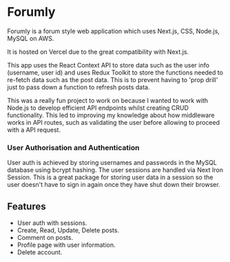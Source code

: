 # Forumly

Forumly is a forum style web application which uses Next.js, CSS, Node.js, MySQL on AWS.

It is hosted on Vercel due to the great compatibility with Next.js.

This app uses the React Context API to store data such as the user info (username, user id) and uses Redux Toolkit to store the functions needed to re-fetch data such as the post data.
This is to prevent having to 'prop drill' just to pass down a function to refresh posts data.

This was a really fun project to work on because I wanted to work with Node.js to develop efficient API endpoints whilst creating CRUD functionality. This led to improving my knowledge about how middleware works in API routes, such as validating the user before allowing to proceed with a API request.

### User Authorisation and Authentication

User auth is achieved by storing usernames and passwords in the MySQL database using bcrypt hashing. The user sessions are handled via Next Iron Session. This is a great package for storing user data in a session so the user doesn't have to sign in again once they have shut down their browser.

## Features

- User auth with sessions.
- Create, Read, Update, Delete posts.
- Comment on posts.
- Profile page with user information.
- Delete account.

